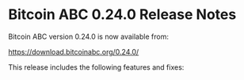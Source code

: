 # Bitcoin ABC 0.24.0 Release Notes

Bitcoin ABC version 0.24.0 is now available from:

  <https://download.bitcoinabc.org/0.24.0/>

This release includes the following features and fixes:

